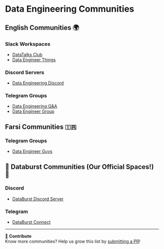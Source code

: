 # Data Engineering Communities <a name="communities"></a>

## English Communities 🌍
### Slack Workspaces
- [DataTalks Club](https://join.slack.com/t/datatalks-club/shared_invite/zt-2yroi5bcm-tpxfIsonZF8v882o2eWU1A)
- [Data Engineer Things](https://join.slack.com/t/dataengineerthings/shared_invite/zt-2yroj05o6-hvG2g4hAyrrGJhZsivDVoQ)

### Discord Servers
- [Data Engineering Discord](https://discord.gg/nqs7xGKu)

### Telegram Groups
- [Data Engineering Q&A](https://t.me/DataEngineeringQA)
- [Data Engineer Group](https://t.me/dataengineergroup)

## Farsi Communities 🇮🇷
### Telegram Groups
- [Data Engineer Guys](https://t.me/DataEngineerGuys)

## 🚀 **Databurst Communities** (Our Official Spaces!) 🚀
### Discord
- [DataBurst Discord Server](https://discord.gg/Jj7NNsaD)

### Telegram
- [DataBurst Connect](https://t.me/DataBurstConnect)

---

🔗 **Contribute**  
Know more communities? Help us grow this list by [submitting a PR](https://github.com/data-burst/awesome-data-engineering)!